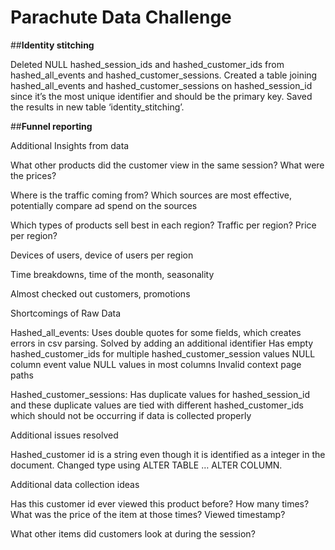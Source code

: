 # Parachute Data Challenge

##**Identity stitching**

Deleted NULL hashed_session_ids and hashed_customer_ids from hashed_all_events and hashed_customer_sessions. Created a table joining hashed_all_events and hashed_customer_sessions on hashed_session_id since it’s the most unique identifier and should be the primary key. Saved the results in new table ‘identity_stitching’.

##**Funnel reporting**




Additional Insights from data

What other products did the customer view in the same session? What were the prices? 

Where is the traffic coming from? Which sources are most effective, potentially compare ad spend on the sources

Which types of products sell best in each region? Traffic per region? Price per region?

Devices of users, device of users per region

Time breakdowns, time of the month, seasonality

Almost checked out customers, promotions




Shortcomings of Raw Data

Hashed_all_events:
Uses double quotes for some fields, which creates errors in csv parsing. Solved by adding an additional identifier
Has empty hashed_customer_ids for multiple hashed_customer_session values
NULL column event value
NULL values in most columns
Invalid context page paths


Hashed_customer_sessions:
Has duplicate values for hashed_session_id and these duplicate values are tied with different hashed_customer_ids which should not be occurring if data is collected properly


Additional issues resolved

Hashed_customer id is a string even though it is identified as a integer in the document. Changed type using ALTER TABLE … ALTER COLUMN.

Additional data collection ideas

Has this customer id ever viewed this product before? How many times? What was the price of the item at those times? Viewed timestamp?

What other items did customers look at during the session?
